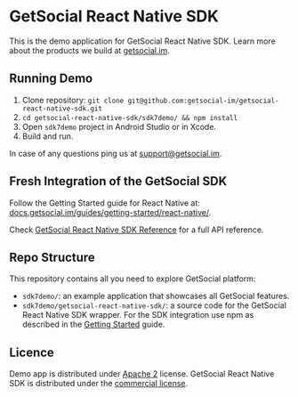 # GetSocial React Native SDK

This is the demo application for GetSocial React Native SDK. Learn more about the products we build at [getsocial.im](https://www.getsocial.im).

## Running Demo

1. Clone repository: `git clone git@github.com:getsocial-im/getsocial-react-native-sdk.git`
1. `cd getsocial-react-native-sdk/sdk7demo/ && npm install`
1. Open `sdk7demo` project in Android Studio or in Xcode.
1. Build and run.

In case of any questions ping us at [support@getsocial.im](mailto:support@getsocial.im).

## Fresh Integration of the GetSocial SDK

Follow the Getting Started guide for React Native at: [docs.getsocial.im/guides/getting-started/react-native/](http://docs.getsocial.im/guides/getting-started/react-native/).

Check [GetSocial React Native SDK Reference](http://docs.getsocial.im/reference/react-native/) for a full API reference.


## Repo Structure

This repository contains all you need to explore GetSocial platform:

- `sdk7demo/`: an example application that showcases all GetSocial features.
- `sdk7demo/getsocial-react-native-sdk/`: a source code for the GetSocial React Native SDK wrapper. For the SDK integration use npm as described in the [Getting Started](http://docs.getsocial.im/guides/getting-started/react-native/) guide.

## Licence

Demo app is distributed under [Apache 2](https://choosealicense.com/licenses/apache-2.0/) license.
GetSocial React Native SDK is distributed under the [commercial license](https://www.getsocial.im/legal/).
